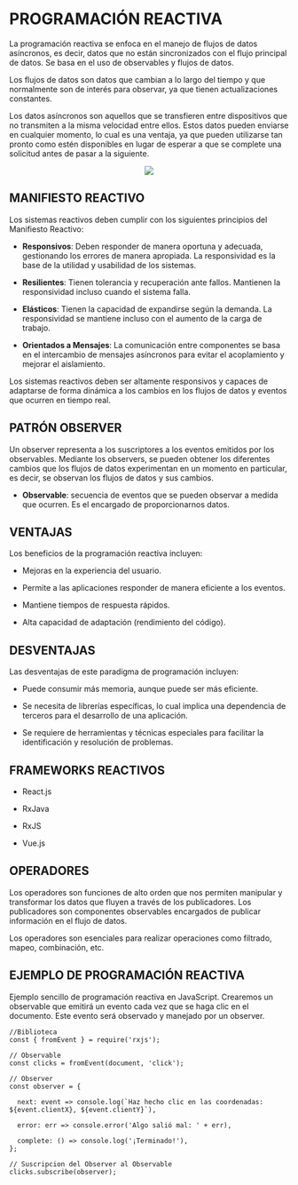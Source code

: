 # **PROGRAMACIÓN REACTIVA**
La programación reactiva se enfoca en el manejo de flujos de datos asíncronos, es decir, datos que no están sincronizados con el flujo principal de datos. Se basa en el uso de observables y flujos de datos.

Los flujos de datos son datos que cambian a lo largo del tiempo y que normalmente son de interés para observar, ya que tienen actualizaciones constantes.

Los datos asíncronos son aquellos que se transfieren entre dispositivos que no transmiten a la misma velocidad entre ellos. Estos datos pueden enviarse en cualquier momento, lo cual es una ventaja, ya que pueden utilizarse tan pronto como estén disponibles en lugar de esperar a que se complete una solicitud antes de pasar a la siguiente.


<p align="center">
  <img src="https://github.com/ikestrella/PrgmFR/assets/116619952/2c63fabd-395a-47fc-b7ee-4ca26f0c7c27" />
</p>



## **MANIFIESTO REACTIVO**
Los sistemas reactivos deben cumplir con los siguientes principios del Manifiesto Reactivo:

* **Responsivos**: Deben responder de manera oportuna y adecuada, gestionando los errores de manera apropiada. La responsividad es la base de la utilidad y usabilidad de los sistemas.

* **Resilientes**: Tienen tolerancia y recuperación ante fallos. Mantienen la responsividad incluso cuando el sistema falla.

* **Elásticos**: Tienen la capacidad de expandirse según la demanda. La responsividad se mantiene incluso con el aumento de la carga de trabajo.

* **Orientados a Mensajes**: La comunicación entre componentes se basa en el intercambio de mensajes asíncronos para evitar el acoplamiento y mejorar el aislamiento.

Los sistemas reactivos deben ser altamente responsivos y capaces de adaptarse de forma dinámica a los cambios en los flujos de datos y eventos que ocurren en tiempo real.

## **PATRÓN OBSERVER**

Un observer representa a los suscriptores a los eventos emitidos por los observables. Mediante los observers, se pueden obtener los diferentes cambios que los flujos de datos experimentan en un momento en particular, es decir, se observan los flujos de datos y sus cambios.

* **Observable**: secuencia de eventos que se pueden observar a medida que ocurren. Es el encargado de proporcionarnos datos.

## **VENTAJAS**
Los beneficios de la programación reactiva incluyen:

* Mejoras en la experiencia del usuario.

* Permite a las aplicaciones responder de manera eficiente a los eventos.

* Mantiene tiempos de respuesta rápidos.

* Alta capacidad de adaptación (rendimiento del código).

## **DESVENTAJAS**
Las desventajas de este paradigma de programación incluyen:

* Puede consumir más memoria, aunque puede ser más eficiente.

* Se necesita de librerías específicas, lo cual implica una dependencia de terceros para el desarrollo de una aplicación.

* Se requiere de herramientas y técnicas especiales para facilitar la identificación y resolución de problemas.

## **FRAMEWORKS REACTIVOS**
* React.js

* RxJava

* RxJS

* Vue.js

## **OPERADORES**
Los operadores son funciones de alto orden que nos permiten manipular y transformar los datos que fluyen a través de los publicadores. Los publicadores son componentes observables encargados de publicar información en el flujo de datos.

Los operadores son esenciales para realizar operaciones como filtrado, mapeo, combinación, etc.

## **EJEMPLO DE PROGRAMACIÓN REACTIVA**

Ejemplo sencillo de programación reactiva en JavaScript. Crearemos un observable que emitirá un evento cada vez que se haga clic en el documento. Este evento será observado y manejado por un observer.


```
//Biblioteca
const { fromEvent } = require('rxjs');

// Observable
const clicks = fromEvent(document, 'click');

// Observer
const observer = {
 
  next: event => console.log(`Haz hecho clic en las coordenadas: ${event.clientX}, ${event.clientY}`),
  
  error: err => console.error('Algo salió mal: ' + err),
  
  complete: () => console.log('¡Terminado!'),
};

// Suscripcion del Observer al Observable
clicks.subscribe(observer);
```

